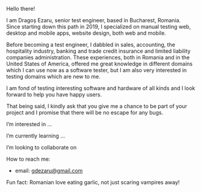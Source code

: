 Hello there! 

I am Dragoș Ezaru, senior test engineer, based in Bucharest, Romania. Since starting down this path in 2019, I specialized on manual testing web, desktop and mobile apps, website design, both web and mobile.

Before becoming a test engineer, I dabbled in sales, accounting, the hospitality industry, banking and trade credit insurance and limited liability companies administration. These experiences, both in Romania and in the United States of America, offered me great knowledge in different domains which I can use now as a software tester, but I am also very interested in testing domains which are new to me.

I am fond of testing interesting software and hardware of all kinds and I look forward to help you have happy users.

That being said, I kindly ask that you give me a chance to be part of your project and I promise that there will be no escape for any bugs. 


I’m interested in ...


I’m currently learning ...


I’m looking to collaborate on 


How to reach me:
- email: gdezaru@gmail.com


Fun fact: Romanian love eating garlic, not just scaring vampires away!
